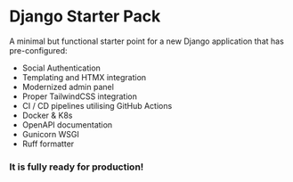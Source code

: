 # Django Starter Pack

A minimal but functional starter point for a new Django application that has pre-configured:
- Social Authentication
- Templating and HTMX integration
- Modernized admin panel
- Proper TailwindCSS integration
- CI / CD pipelines utilising GitHub Actions
- Docker & K8s
- OpenAPI documentation
- Gunicorn WSGI
- Ruff formatter

### It is fully ready for production!

